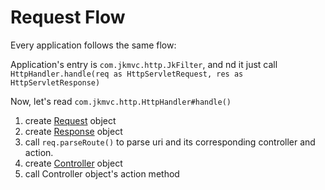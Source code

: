 # Request Flow

Every application follows the same flow:

Application's entry is `com.jkmvc.http.JkFilter`, and nd it just call `HttpHandler.handle(req as HttpServletRequest, res as HttpServletResponse)`

Now, let's read `com.jkmvc.http.HttpHandler#handle()`

1. create [Request](request)  object
2. create [Response](response)  object
3. call `req.parseRoute()` to parse uri and its corresponding controller and action.
4. create [Controller](controller) object
5. call Controller object's action method
